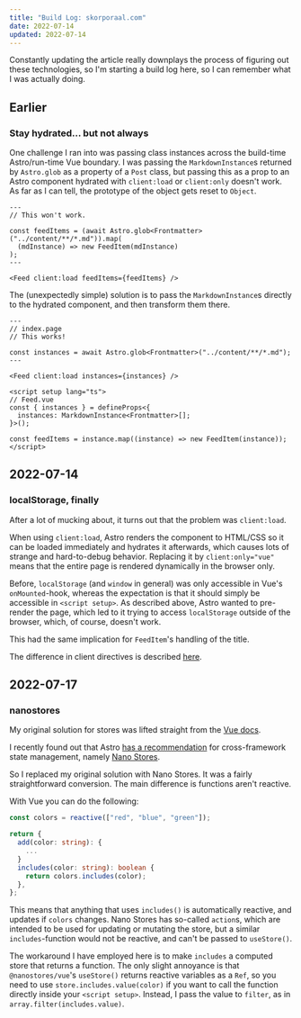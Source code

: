 ```yaml
---
title: "Build Log: skorporaal.com"
date: 2022-07-14
updated: 2022-07-14
---
```


Constantly updating the article really downplays the process of figuring out these technologies, so I'm starting a build log here, so I can remember what I was actually doing.

## Earlier

### Stay hydrated... but not always

One challenge I ran into was passing class instances across the build-time Astro/run-time Vue boundary. I was passing the `MarkdownInstance`s returned by `Astro.glob` as a property of a `Post` class, but passing this as a prop to an Astro component hydrated with `client:load` or `client:only` doesn't work. As far as I can tell, the prototype of the object gets reset to `Object`.

```astro
---
// This won't work.

const feedItems = (await Astro.glob<Frontmatter>("../content/**/*.md")).map(
  (mdInstance) => new FeedItem(mdInstance)
);
---

<Feed client:load feedItems={feedItems} />
```

The (unexpectedly simple) solution is to pass the `MarkdownInstance`s directly to the hydrated component, and then transform them there.

```astro
---
// index.page
// This works!

const instances = await Astro.glob<Frontmatter>("../content/**/*.md");
---

<Feed client:load instances={instances} />
```

```vue
<script setup lang="ts">
// Feed.vue
const { instances } = defineProps<{
  instances: MarkdownInstance<Frontmatter>[];
}>();

const feedItems = instance.map((instance) => new FeedItem(instance));
</script>
```

## 2022-07-14

### localStorage, finally

After a lot of mucking about, it turns out that the problem was `client:load`.

When using `client:load`, Astro renders the component to HTML/CSS so it can be loaded immediately and hydrates it afterwards, which causes lots of strange and hard-to-debug behavior. Replacing it by `client:only="vue"` means that the entire page is rendered dynamically in the browser only.

Before, `localStorage` (and `window` in general) was only accessible in Vue's `onMounted`-hook, whereas the expectation is that it should simply be accessible in `<script setup>`. As described above, Astro wanted to pre-render the page, which led to it trying to access `localStorage` outside of the browser, which, of course, doesn't work.

This had the same implication for `FeedItem`'s handling of the title.

The difference in client directives is described [here](https://docs.astro.build/en/reference/directives-reference/#client-directives).

## 2022-07-17

### nanostores

My original solution for stores was lifted straight from the [Vue docs](https://vuejs.org/guide/scaling-up/state-management.html#simple-state-management-with-reactivity-api).

I recently found out that Astro [has a recommendation](https://docs.astro.build/en/core-concepts/sharing-state/) for cross-framework state management, namely [Nano Stores](https://github.com/nanostores/nanostores).

So I replaced my original solution with Nano Stores. It was a fairly straightforward conversion. The main difference is functions aren't reactive.

With Vue you can do the following:

```ts
const colors = reactive(["red", "blue", "green"]);

return {
  add(color: string): {
    ...
  }
  includes(color: string): boolean {
    return colors.includes(color);
  },
};
```

This means that anything that uses `includes()` is automatically reactive, and updates if `colors` changes. Nano Stores has so-called `action`s, which are intended to be used for updating or mutating the store, but a similar `includes`-function would not be reactive, and can't be passed to `useStore()`.

The workaround I have employed here is to make `includes` a computed store that returns a function. The only slight annoyance is that `@nanostores/vue`'s `useStore()` returns reactive variables as a `Ref`, so you need to use `store.includes.value(color)` if you want to call the function directly inside your `<script setup>`. Instead, I pass the value to `filter`, as in `array.filter(includes.value)`.
